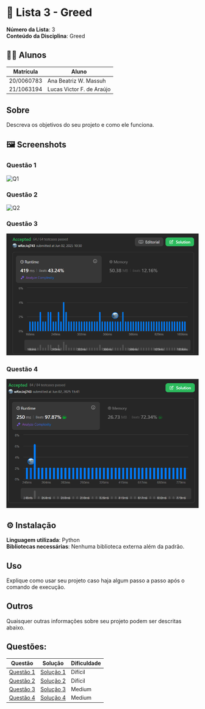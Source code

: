 # 📘 Lista 3 - Greed

**Número da Lista**: 3<br>
**Conteúdo da Disciplina**: Greed<br>

## 👨‍💻 Alunos

| Matrícula   | Aluno                        |
| ----------- | ---------------------------- |
| 20/0060783  | Ana Beatriz W. Massuh        |
| 21/1063194  | Lucas Victor F. de Araújo    |


## Sobre 
Descreva os objetivos do seu projeto e como ele funciona. 

## 🖼️ Screenshots

### Questão 1
<img src="Questões/imagens/Solucao1.png" alt="Q1" width="600"/>

### Questão 2
<img src="Questões/imagens/Solucao2.png" alt="Q2" width="600"/>

### Questão 3
<img src="Questões/imagens/Solução_3.png" alt="Q3" width="600"/>

### Questão 4
<img src="Questões/imagens/Solução_4.png" alt="Q3" width="600"/>

## ⚙️ Instalação

**Linguagem utilizada**: Python  
**Bibliotecas necessárias**: Nenhuma biblioteca externa além da padrão.

## Uso 
Explique como usar seu projeto caso haja algum passo a passo após o comando de execução.

## Outros 
Quaisquer outras informações sobre seu projeto podem ser descritas abaixo.

## Questões:

<div align="center">

| Questão           | Solução                 | Dificuldade             |
| ------------------| ----------------------- | ----------------------- |
| [Questão 1](https://github.com/projeto-de-algoritmos-2025/Greed_Questoes/blob/main/Questões/Questão1.md)| [Solução 1](https://github.com/projeto-de-algoritmos-2025/Greed_Questoes/blob/main/Soluções/Solucao1.py)| Difícil |
| [Questão 2](https://github.com/projeto-de-algoritmos-2025/Greed_Questoes/blob/main/Questões/Questão2.md)| [Solução 2](https://github.com/projeto-de-algoritmos-2025/Greed_Questoes/blob/main/Soluções/Solucao2.py)| Difícil |
| [Questão 3](https://github.com/projeto-de-algoritmos-2025/Greed_Questoes/blob/main/Questões/Questão3.md)| [Solução 3](https://github.com/projeto-de-algoritmos-2025/Greed_Questoes/blob/main/Soluções/Solucao3.py)| Medium |
| [Questão 4](https://github.com/projeto-de-algoritmos-2025/Greed_Questoes/blob/main/Questões/Questão4.md)| [Solução 4](https://github.com/projeto-de-algoritmos-2025/Greed_Questoes/blob/main/Soluções/Solucao4.py)| Medium |

